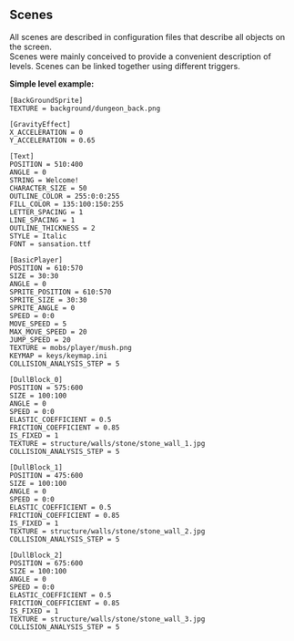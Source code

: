  ## Scenes

 All scenes are described in configuration files that describe all objects on the screen.  
 Scenes were mainly conceived to provide a convenient description of levels. Scenes can be linked together using different triggers.  

 **Simple level example:**

    [BackGroundSprite]
    TEXTURE = background/dungeon_back.png

    [GravityEffect]
    X_ACCELERATION = 0
    Y_ACCELERATION = 0.65

    [Text]
    POSITION = 510:400
    ANGLE = 0
    STRING = Welcome!
    CHARACTER_SIZE = 50
    OUTLINE_COLOR = 255:0:0:255
    FILL_COLOR = 135:100:150:255
    LETTER_SPACING = 1
    LINE_SPACING = 1
    OUTLINE_THICKNESS = 2
    STYLE = Italic
    FONT = sansation.ttf

    [BasicPlayer]
    POSITION = 610:570
    SIZE = 30:30
    ANGLE = 0
    SPRITE_POSITION = 610:570
    SPRITE_SIZE = 30:30
    SPRITE_ANGLE = 0
    SPEED = 0:0
    MOVE_SPEED = 5
    MAX_MOVE_SPEED = 20
    JUMP_SPEED = 20
    TEXTURE = mobs/player/mush.png
    KEYMAP = keys/keymap.ini
    COLLISION_ANALYSIS_STEP = 5

    [DullBlock_0]
    POSITION = 575:600
    SIZE = 100:100
    ANGLE = 0
    SPEED = 0:0
    ELASTIC_COEFFICIENT = 0.5
    FRICTION_COEFFICIENT = 0.85
    IS_FIXED = 1
    TEXTURE = structure/walls/stone/stone_wall_1.jpg
    COLLISION_ANALYSIS_STEP = 5

    [DullBlock_1]
    POSITION = 475:600
    SIZE = 100:100
    ANGLE = 0
    SPEED = 0:0
    ELASTIC_COEFFICIENT = 0.5
    FRICTION_COEFFICIENT = 0.85
    IS_FIXED = 1
    TEXTURE = structure/walls/stone/stone_wall_2.jpg
    COLLISION_ANALYSIS_STEP = 5

    [DullBlock_2]
    POSITION = 675:600
    SIZE = 100:100
    ANGLE = 0
    SPEED = 0:0
    ELASTIC_COEFFICIENT = 0.5
    FRICTION_COEFFICIENT = 0.85
    IS_FIXED = 1
    TEXTURE = structure/walls/stone/stone_wall_3.jpg
    COLLISION_ANALYSIS_STEP = 5
